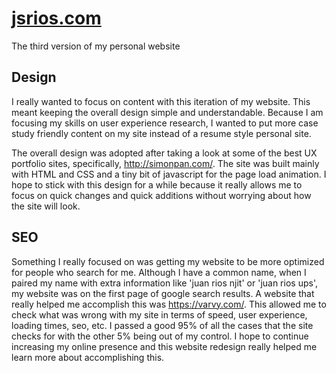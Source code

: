[jsrios.com](https://www.jsrios.com)
==============

The third version of my personal website

## Design

I really wanted to focus on content with this iteration of my website. This meant keeping the overall design simple and understandable. Because I am focusing my skills on user experience research, I wanted to put more case study friendly content on my site instead of a resume style personal site. 

The overall design was adopted after taking a look at some of the best UX portfolio sites, specifically, http://simonpan.com/. The site was built mainly with HTML and CSS and a tiny bit of javascript for the page load animation. I hope to stick with this design for a while because it really allows me to focus on quick changes and quick additions without worrying about how the site will look. 

## SEO

Something I really focused on was getting my website to be more optimized for people who search for me. Although I have a common name, when I paired my name with extra information like 'juan rios njit' or 'juan rios ups', my website was on the first page of google search results. A website that really helped me accomplish this was https://varvy.com/. This allowed me to check what was wrong with my site in terms of speed, user experience, loading times, seo, etc. I passed a good 95% of all the cases that the site checks for with the other 5% being out of my control. I hope to continue increasing my online presence and this website redesign really helped me learn more about accomplishing this. 

